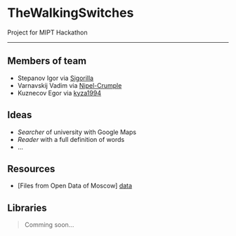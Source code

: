 TheWalkingSwitches
==================

Project for MIPT Hackathon

* * *

Members of team
---------------

* Stepanov Igor via [Sigorilla][]
* Varnavskij Vadim via [Nipel-Crumple][]
* Kuznecov Egor via [kyza1994][]

Ideas
-----

* *Searcher* of university with Google Maps
* *Reader* with a full definition of words
* ...

Resources
---------

* [Files from Open Data of Moscow] [data]

Libraries
---------

> Comming soon...

[data]: http://data.mos.ru/ "Open Data - The Goverment of Moscow"
[sigorilla]: https://github.com/Sigorilla "Sigorilla"
[nipel-crumple]: https://github.com/Nipel-Crumple "Nipel-Crumple"
[kyza1994]: https://github.com/kyza1994 "kyza1994"

